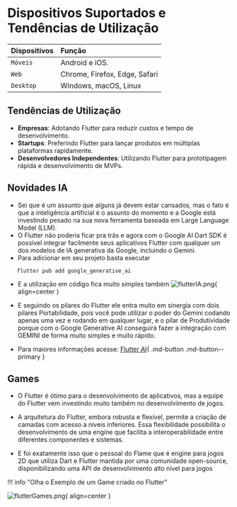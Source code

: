 # Dispositivos Suportados e Tendências de Utilização

| Dispositivos      | Função                          |
| :---------- | :----------------------------------- |
| `Móveis`       | Android e iOS.  |
| `Web`       | Chrome, Firefox, Edge, Safari |
| `Desktop`    | Windows, macOS, Linux |

## **Tendências de Utilização**
- **Empresas**: Adotando Flutter para reduzir custos e tempo de desenvolvimento.
- **Startups**: Preferindo Flutter para lançar produtos em múltiplas plataformas rapidamente.
- **Desenvolvedores Independentes**: Utilizando Flutter para prototipagem rápida e desenvolvimento de MVPs.

## **Novidades IA** 
- Sei que é um assunto que alguns já devem estar cansados, mas o fato é que a inteligência artificial é o assunto do momento e a Google está investindo pesado na sua nova ferramenta baseada em Large Language Model (LLM).
- O Flutter não poderia ficar pra trás e agora com o Google AI Dart SDK é possível integrar facilmente seus aplicativos Flutter com qualquer um dos modelos de IA generativa da Google, incluindo o Gemini. 
- Para adicionar em seu projeto basta executar
 ```
    flutter pub add google_generative_ai
  ```
- E a utilização em código fica muito simples também
![flutterIA.png](https://miro.medium.com/v2/resize:fit:720/format:webp/1*vz51MUJ49c5ZUf06yNmydA.png){ align=center }

- E seguindo os pilares do Flutter ele entra muito em sinergia com dois pilares Portabilidade, pois você pode utilizar o poder do Gemini codando apenas uma vez e rodando em qualquer lugar, e o pilar de Produtividade porque com o Google Generative AI conseguirá fazer a integração com GEMINI de forma muito simples e muito rápido.

- Para maiores informações acesse:
[Flutter AI]( https://flutter.dev/ai){ .md-button .md-button--primary }

## **Games** 
- O Flutter é ótimo para o desenvolvimento de aplicativos, mas a equipe do Flutter vem investindo muito também no desenvolvimento de jogos.

- A arquitetura do Flutter, embora robusta e flexível, permite a criação de camadas com acesso a níveis inferiores. Essa flexibilidade possibilita o desenvolvimento de uma engine que facilita a interoperabilidade entre diferentes componentes e sistemas.

- E foi exatamente isso que o pessoal do Flame que é engine para jogos 2D que utiliza Dart e Flutter mantida por uma comunidade open-source, disponibilizando uma API de desenvolvimento alto nível para jogos

!!! info "Olha o Exemplo de um Game criado no Flutter" 

![flutterGames.png](https://miro.medium.com/v2/resize:fit:640/format:webp/1*iUdcGYe-0W6Z1OH3rE5hvQ.gif){ align=center }


